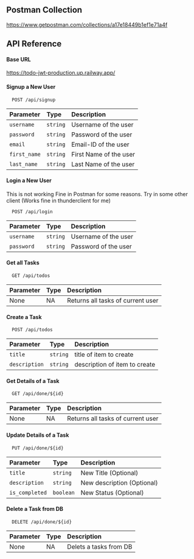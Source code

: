 ## Postman Collection
https://www.getpostman.com/collections/a17e18449b1ef1e71a4f


## API Reference

#### Base URL
https://todo-jwt-production.up.railway.app/

#### Signup a New User

```http
  POST /api/signup
```

| Parameter      | Type     | Description                        |
| :--------      | :------- | :--------------------------------  |
| `username`        | `string` |  Username of the user |
| `password`        | `string` |Password of the user |
| `email` | `string`| Email-ID of the user |
| `first_name` | `string`| First Name of the user |
| `last_name` | `string`| Last Name of the user |


#### Login a New User
This is not working Fine in Postman for some reasons. Try in some other client (Works fine in thunderclient for me) 
```http
  POST /api/login
```

| Parameter      | Type     | Description                        |
| :--------      | :------- | :--------------------------------  |
| `username`        | `string` |  Username of the user |
| `password`        | `string` |Password of the user |



#### Get all Tasks

```http
  GET /api/todos
```

| Parameter | Type     | Description                |
| :-------- | :------- | :------------------------- |
| None | NA | Returns all tasks of current user |


#### Create a Task
```http
  POST /api/todos
```


| Parameter      | Type     | Description                        |
| :--------      | :------- | :--------------------------------  |
| `title`        | `string` |  title of item to create           |
| `description` | `string`| description of item to create |

#### Get Details of a Task

```http
  GET /api/done/${id}
```

| Parameter | Type     | Description                |
| :-------- | :------- | :------------------------- |
| None | NA | Returns all tasks of current user |

#### Update Details of a Task

```http
  PUT /api/done/${id}
```

| Parameter      | Type     | Description                        |
| :--------      | :------- | :--------------------------------  |
| `title`        | `string` |  New Title (Optional)          |
| `description`        | `string` |  New description (Optional)          |
| `is_completed` | `boolean`| New Status (Optional) |

#### Delete a Task from DB

```http
  DELETE /api/done/${id}
```
| Parameter | Type     | Description                |
| :-------- | :------- | :------------------------- |
| None | NA | Delets a tasks from DB |

